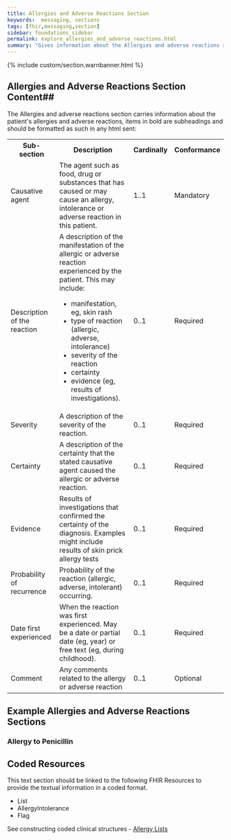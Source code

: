 ```yaml
---
title: Allergies and Adverse Reactions Section
keywords:  messaging, sections
tags: [fhir,messaging,section]
sidebar: foundations_sidebar
permalink: explore_allergies_and_adverse_reactions.html
summary: "Gives information about the Allergies and adverse reactions section"
---
```


{% include custom/section.warnbanner.html %}

## Allergies and Adverse Reactions Section Content##
The Allergies and adverse reactions section carries information about the patient's allergies and adverse reactions, items in bold are subheadings and should be formatted as such in any html sent:

<table width="100%">
<tr>
<th width="25%">Sub-section</th>
<th width="45%">Description</th>
<th width="15%">Cardinally</th>
<th width="15%">Conformance</th>
</tr>
<tr>
<td>Causative agent</td>
<td>The agent such as food, drug or substances that has caused or may cause an allergy, intolerance or adverse reaction in this patient.</td>
<td>1..1</td>
<td>Mandatory</td>
</tr>
<tr>
<td>Description of the reaction</td>
<td>A description of the manifestation of the allergic or adverse reaction experienced by the patient. This may include:
<ul>
<li>manifestation, eg, skin rash</li>
<li>type of reaction (allergic, adverse, intolerance)</li>
<li>severity of the reaction</li>
<li>certainty</li>
<li>evidence (eg, results of investigations).</li>
</ul>
</td>
<td>0..1</td>
<td>Required</td>
</tr>
<tr>
<td>Severity</td>
<td>A description of the severity of the reaction.</td>
<td>0..1</td>
<td>Required</td>
</tr>
<tr>
<td>Certainty</td>
<td>A description of the certainty that the stated causative agent caused the allergic or adverse reaction.
</td>
<td>0..1</td>
<td>Required</td>
</tr>
<tr>
<td>Evidence</td>
<td>Results of investigations that confirmed the certainty of the diagnosis. Examples might include results of skin prick allergy tests
</td>
<td>0..1</td>
<td>Required</td>
</tr>
<tr>
<td>Probability of recurrence</td>
<td>Probability of the reaction (allergic, adverse, intolerant) occurring.
</td>
<td>0..1</td>
<td>Required</td>
</tr>
<tr>
<td>Date first experienced</td>
<td>When the reaction was first experienced. May be a date or partial date (eg, year) or free text (eg, during childhood).</td>
<td>0..1</td>
<td>Required</td>
</tr>
<tr>
<td>Comment</td>
<td>Any comments related to the allergy or adverse reaction</td>
<td>0..1</td>
<td>Optional</td>
</tr>
</table>


##  Example Allergies and Adverse Reactions Sections ##

### Allergy to Penicillin ###

<script src="https://gist.github.com/IOPS-DEV/c02f9626ad71d2230cd51ded6d031bb2.js"></script>

## Coded Resources ##

This text section should be linked to the following FHIR Resources to provide the textual information in a coded format.

- List
- AllergyIntolerance
- Flag
 
See constructing coded clinical structures - [Allergy Lists](build_allergy_lists.html)











